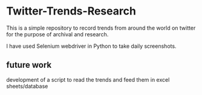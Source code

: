# Twitter-Trends-Research
This is a simple repository to record trends from around the world on twitter for the purpose of archival and research.

I have used Selenium webdriver in Python to take daily screenshots.

## future work
development of a script to read the trends and feed them in excel sheets/database
